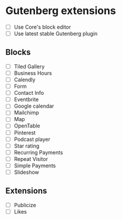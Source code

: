 # Gutenberg extensions

- [ ] Use Core's block editor
- [ ] Use latest stable Gutenberg plugin

## Blocks

- [ ] Tiled Gallery
- [ ] Business Hours
- [ ] Calendly
- [ ] Form
- [ ] Contact Info
- [ ] Eventbrite
- [ ] Google calendar
- [ ] Mailchimp
- [ ] Map
- [ ] OpenTable
- [ ] Pinterest
- [ ] Podcast player
- [ ] Star rating
- [ ] Recurring Payments
- [ ] Repeat Visitor
- [ ] Simple Payments
- [ ] Slideshow

## Extensions

- [ ] Publicize
- [ ] Likes
